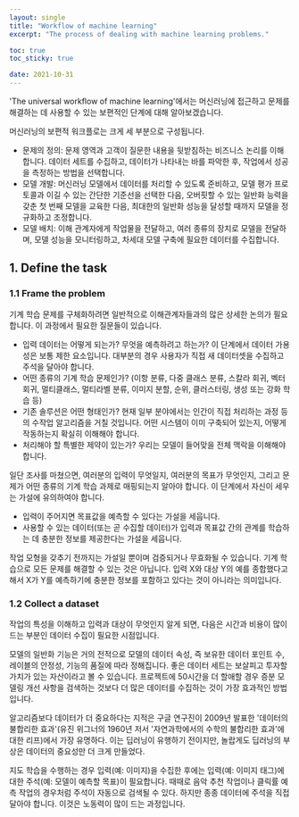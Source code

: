 ```yaml
---
layout: single
title: "Workflow of machine learning"
excerpt: "The process of dealing with machine learning problems."

toc: true
toc_sticky: true

date: 2021-10-31
---
```


'The universal workflow of machine learning'에서는 머신러닝에 접근하고 문제를 해결하는 데 사용할 수 있는 보편적인 단계에 대해 알아보겠습니다.

머신러닝의 보편적 워크플로는 크게 세 부분으로 구성됩니다.

- 문제의 정의: 문제 영역과 고객이 질문한 내용을 뒷받침하는 비즈니스 논리를 이해합니다. 데이터 세트를 수집하고, 데이터가 나타내는 바를 파악한 후, 작업에서 성공을 측정하는 방법을 선택합니다.
- 모델 개발: 머신러닝 모델에서 데이터를 처리할 수 있도록 준비하고, 모델 평가 프로토콜과 이길 수 있는 간단한 기준선을 선택한 다음, 오버핏할 수 있는 일반화 능력을 갖춘 첫 번째 모델을 교육한 다음, 최대한의 일반화 성능을 달성할 때까지 모델을 정규화하고 조정합니다.
- 모델 배치: 이해 관계자에게 작업물을 전달하고, 여러 종류의 장치로 모델을 전달하며, 모델 성능을 모니터링하고, 차세대 모델 구축에 필요한 데이터를 수집합니다.

## 1. Define the task

### 1.1 Frame the problem 

기계 학습 문제를 구체화하려면 일반적으로 이해관계자들과의 많은 상세한 논의가 필요합니다. 이 과정에서 필요한 질문들이 있습니다.

- 입력 데이터는 어떻게 되는가? 무엇을 예측하려고 하는가? 이 단계에서 데이터 가용성은 보통 제한 요소입니다. 대부분의 경우 사용자가 직접 새 데이터셋을 수집하고 주석을 달아야 합니다.
- 어떤 종류의 기계 학습 문제인가? (이항 분류, 다중 클래스 분류, 스칼라 회귀, 벡터 회귀, 멀티클래스, 멀티라벨 분류, 이미지 분할, 순위, 클러스터링, 생성 또는 강화 학습 등)
- 기존 솔루션은 어떤 형태인가? 현재 일부 분야에서는 인간이 직접 처리하는 과정 등의 수작업 알고리즘을 거칠 것입니다. 어떤 시스템이 이미 구축되어 있는지, 어떻게 작동하는지 확실히 이해해야 합니다.
- 처리해야 할 특별한 제약이 있는가? 우리는 모델이 들어맞을 전체 맥락을 이해해야 합니다.

일단 조사를 마쳤으면, 여러분의 입력이 무엇일지, 여러분의 목표가 무엇인지, 그리고 문제가 어떤 종류의 기계 학습 과제로 매핑되는지 알아야 합니다. 이 단계에서 자신이 세우는 가설에 유의하여야 합니다.

- 입력이 주어지면 목표값을 예측할 수 있다는 가설을 세웁니다.
- 사용할 수 있는 데이터(또는 곧 수집할 데이터)가 입력과 목표값 간의 관계를 학습하는 데 충분한 정보를 제공한다는 가설을 세웁니다.

작업 모형을 갖추기 전까지는 가설일 뿐이며 검증되거나 무효화될 수 있습니다. 기계 학습으로 모든 문제를 해결할 수 있는 것은 아닙니다. 입력 X와 대상 Y의 예를 종합했다고 해서 X가 Y를 예측하기에 충분한 정보를 포함하고 있다는 것이 아니라는 의미입니다. 

### 1.2 Collect a dataset 

작업의 특성을 이해하고 입력과 대상이 무엇인지 알게 되면, 다음은 시간과 비용이 많이 드는 부분인 데이터 수집이 필요한 시점입니다.

모델의 일반화 기능은 거의 전적으로 모델의 데이터 속성, 즉 보유한 데이터 포인트 수, 레이블의 안정성, 기능의 품질에 따라 정해집니다. 좋은 데이터 세트는 보살피고 투자할 가치가 있는 자산이라고 볼 수 있습니다. 프로젝트에 50시간을 더 할애할 경우 증분 모델링 개선 사항을 검색하는 것보다 더 많은 데이터를 수집하는 것이 가장 효과적인 방법입니다.

알고리즘보다 데이터가 더 중요하다는 지적은 구글 연구진이 2009년 발표한 '데이터의 불합리한 효과'(유진 위그너의 1960년 저서 '자연과학에서의 수학의 불합리한 효과'에 대한 리프)에서 가장 유명하다. 이는 딥러닝이 유행하기 전이지만, 놀랍게도 딥러닝의 부상은 데이터의 중요성만 더 크게 만들었다.

지도 학습을 수행하는 경우 입력(예: 이미지)을 수집한 후에는 입력(예: 이미지 태그)에 대한 주석(예: 모델이 예측할 목표)이 필요합니다.
때때로 음악 추천 작업이나 클릭률 예측 작업의 경우처럼 주석이 자동으로 검색될 수 있다. 하지만 종종 데이터에 주석을 직접 달아야 합니다. 이것은 노동력이 많이 드는 과정입니다.
